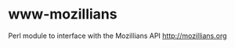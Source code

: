 www-mozillians
==============

Perl module to interface with the Mozillians API http://mozillians.org